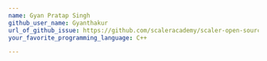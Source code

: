 ```yaml
---
name: Gyan Pratap Singh
github_user_name: Gyanthakur
url_of_github_issue: https://github.com/scaleracademy/scaler-open-source-september-challenge/issues/523
your_favorite_programming_language: C++

---
```

